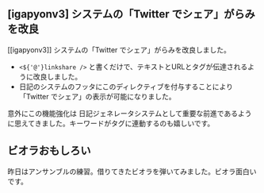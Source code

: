 ## [igapyonv3] システムの「Twitter でシェア」がらみを改良

[[igapyonv3]] システムの「Twitter でシェア」がらみを改良しました。

* `<${'@'}linkshare />` と書くだけで、テキストとURLとタグが伝達されるように改良しました。
* 日記のシステムのフッタにこのディレクティブを付与することにより「Twitter でシェア」の表示が可能になりました。

意外にこの機能強化は 日記ジェネレータシステムとして重要な前進であるように思えてきました。キーワードがタグに連動するのも嬉しいです。

## ビオラおもしろい

昨日はアンサンブルの練習。借りてきたビオラを弾いてみました。ビオラ面白いです。
